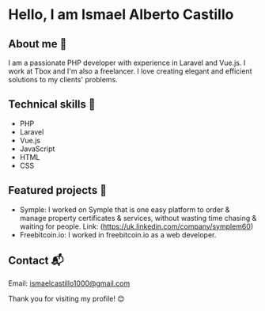 # Hello, I am Ismael Alberto Castillo

## About me 👋

I am a passionate PHP developer with experience in Laravel and Vue.js. I work at Tbox and I'm also a freelancer. I love creating elegant and efficient solutions to my clients' problems.

## Technical skills 🚀

- PHP
- Laravel
- Vue.js
- JavaScript
- HTML
- CSS
  

## Featured projects 🌟

- Symple: I worked on Symple that is one easy platform to order & manage property certificates & services, without wasting time chasing & waiting for people. Link: (https://uk.linkedin.com/company/symplem60)
- Freebitcoin.io: I worked in freebitcoin.io as a web developer.

## Contact 📬

Email: ismaelcastillo1000@gmail.com

Thank you for visiting my profile! 😊


<!--
**ismael-cm/ismael-cm** is a ✨ _special_ ✨ repository because its `README.md` (this file) appears on your GitHub profile.

Here are some ideas to get you started:

- 🔭 I’m currently working on ...
- 🌱 I’m currently learning ...
- 👯 I’m looking to collaborate on ...
- 🤔 I’m looking for help with ...
- 💬 Ask me about ...
- 📫 How to reach me: ...
- 😄 Pronouns: ...
- ⚡ Fun fact: ...
-->
